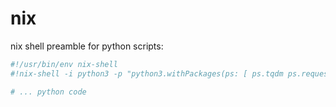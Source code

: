 # nix

nix shell preamble for python scripts:
```bash
#!/usr/bin/env nix-shell
#!nix-shell -i python3 -p "python3.withPackages(ps: [ ps.tqdm ps.requests ])"

# ... python code
```